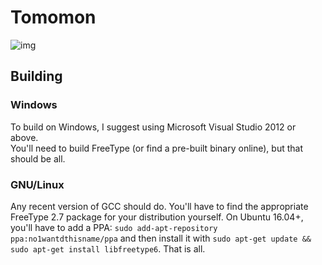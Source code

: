 # Tomomon

![img](https://i.imgur.com/sDsyUN9.png)

## Building
### Windows

To build on Windows, I suggest using Microsoft Visual Studio 2012 or above.  
You'll need to build FreeType (or find a pre-built binary online), but that should be all.  

### GNU/Linux

Any recent version of GCC should do. You'll have to find the appropriate FreeType 2.7 package for your distribution yourself. On Ubuntu 16.04+, you'll have to add a PPA: `sudo add-apt-repository ppa:no1wantdthisname/ppa` and then install it with `sudo apt-get update && sudo apt-get install libfreetype6`. That is all.
